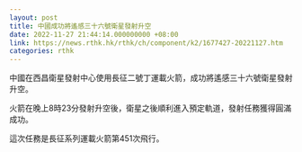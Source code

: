 ```yaml
---
layout: post
title: 中國成功將遙感三十六號衛星發射升空
date: 2022-11-27 21:44:14.000000000 +08:00
link: https://news.rthk.hk/rthk/ch/component/k2/1677427-20221127.htm
categories: rthk
---
```


中國在西昌衛星發射中心使用長征二號丁運載火箭，成功將遙感三十六號衛星發射升空。

火箭在晚上8時23分發射升空後，衛星之後順利進入預定軌道，發射任務獲得圓滿成功。

這次任務是長征系列運載火箭第451次飛行。

